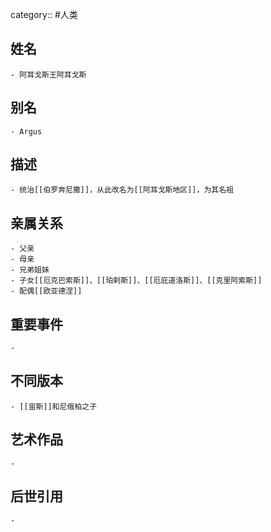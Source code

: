 category:: #人类
## 姓名
	- 阿耳戈斯王阿耳戈斯
## 别名
	- Argus
## 描述
	- 统治[[伯罗奔尼撒]]，从此改名为[[阿耳戈斯地区]]，为其名祖
## 亲属关系
	- 父亲
	- 母亲
	- 兄弟姐妹
	- 子女[[厄克巴索斯]]、[[珀剌斯]]、[[厄庇道洛斯]]、[[克里阿索斯]]
	- 配偶[[欧亚德涅]]
## 重要事件
	-
## 不同版本
	- [[宙斯]]和尼俄柏之子
## 艺术作品
	-
## 后世引用
	-
